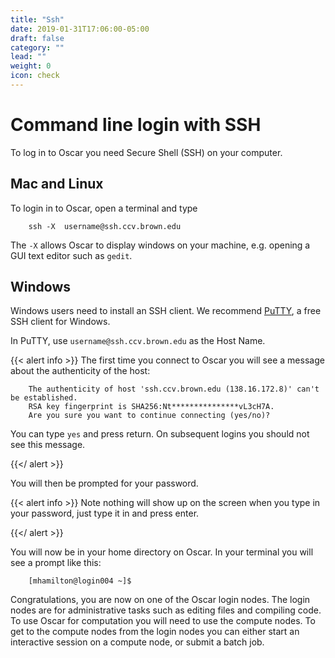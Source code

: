 ```yaml
---
title: "Ssh"
date: 2019-01-31T17:06:00-05:00
draft: false
category: ""
lead: ""
weight: 0
icon: check
---
```


# Command line login with SSH


To log in to Oscar you need Secure Shell (SSH) on your computer. 

## Mac and Linux

To login in to Oscar, open a terminal and type

````
    ssh -X  username@ssh.ccv.brown.edu
````

The `-X` allows Oscar to display windows on your machine, e.g. opening a GUI text editor such as `gedit`.

## Windows

Windows users need to install an SSH client. We recommend [PuTTY](http://www.chiark.greenend.org.uk/~sgtatham/putty/download.html), a free SSH client for Windows. 

In PuTTY, use `username@ssh.ccv.brown.edu` as the Host Name.

{{< alert info >}}
The first time you connect to Oscar you will see a message about the authenticity of the host:
````
    The authenticity of host 'ssh.ccv.brown.edu (138.16.172.8)' can't be established.
    RSA key fingerprint is SHA256:Nt***************vL3cH7A.
    Are you sure you want to continue connecting (yes/no)? 
````

You can type `yes` and press return. On subsequent logins you should not see this message.

{{</ alert >}}

You will then  be prompted for your password.

{{< alert info >}}
Note nothing will show up on the screen when you type in your password, just
type it in and press enter. 

{{</ alert >}}

You will now be in your home directory on
Oscar. In your terminal you will see a prompt like this:

````
    [mhamilton@login004 ~]$ 
````

Congratulations, you are now on one of the Oscar login nodes.  The login nodes are for administrative tasks such as editing files and compiling code.  To use Oscar for computation you will need to use the compute nodes.  To get to the compute nodes from the login nodes you can either start an interactive session on a compute node, or submit a batch job.  
